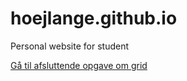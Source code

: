 # hoejlange.github.io

Personal website for student

[Gå til afsluttende opgave om grid](https://hoejlange.github.io/horisont/index.html)

